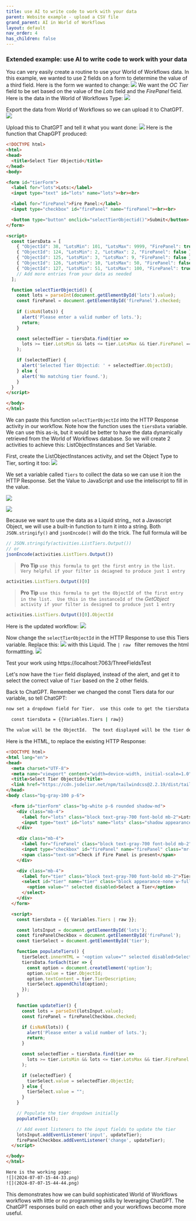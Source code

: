 ```yaml
---
title: use AI to write code to work with your data
parent: Website example - upload a CSV file
grand_parent: AI in World of Workflows
layout: default
nav_order: 4
has_children: false
---
```


### Extended example: use AI to write code to work with your data

You can very easily create a routine to use your World of Workflows data.
In this example, we wanted to use 2 fields on a form to determine the value of a third field.  Here is the form we wanted to change:
![](2024-07-06-16-47-17.png)
We want the *OC Tier* field to be set based on the value of the *Lots* field and the *FirePanel* field.  
Here is the data in the World of Workflows Type:
![](2024-07-06-16-50-28.png)

Export the data from World of Workflows so we can upload it to ChatGPT.
![](2024-07-07-14-29-25.png)

Upload this to ChatGPT and tell it what you want done:
![](2024-07-07-14-31-34.png)
Here is the function that ChapGPT produced:
```html
<!DOCTYPE html>
<html>
<head>
  <title>Select Tier Objectid</title>
</head>
<body>

<form id="tierForm">
  <label for="lots">Lots:</label>
  <input type="text" id="lots" name="lots"><br><br>

  <label for="firePanel">Fire Panel:</label>
  <input type="checkbox" id="firePanel" name="firePanel"><br><br>

  <button type="button" onclick="selectTierObjectid()">Submit</button>
</form>

<script>
  const tiersData = [
    { "ObjectId": 38, "LotsMin": 101, "LotsMax": 9999, "FirePanel": true },
    { "ObjectId": 124, "LotsMin": 2, "LotsMax": 2, "FirePanel": false },
    { "ObjectId": 125, "LotsMin": 3, "LotsMax": 9, "FirePanel": false },
    { "ObjectId": 126, "LotsMin": 10, "LotsMax": 50, "FirePanel": false },
    { "ObjectId": 127, "LotsMin": 51, "LotsMax": 100, "FirePanel": true }
    // Add more entries from your data as needed
  ];

  function selectTierObjectid() {
    const lots = parseInt(document.getElementById('lots').value);
    const firePanel = document.getElementById('firePanel').checked;
    
    if (isNaN(lots)) {
      alert('Please enter a valid number of lots.');
      return;
    }

    const selectedTier = tiersData.find(tier => 
      lots >= tier.LotsMin && lots <= tier.LotsMax && tier.FirePanel === firePanel
    );

    if (selectedTier) {
      alert('Selected Tier Objectid: ' + selectedTier.ObjectId);
    } else {
      alert('No matching tier found.');
    }
  }
</script>

</body>
</html>

```

We can paste this function ```selectTierObjectId``` into the HTTP Response activity in our workflow.  Note how the function uses the `tiersData` variable.  We can use this as-is, but it would be better to have the data dynamically retrieved from the World of Workflows database.  So we will create 2 activities to achieve this: ListObjectInstances and Set Variable.

First, create the ListObjectInstances activity, and set the Object Type to Tier, sorting it too:
![](2024-07-07-15-07-57.png)


We set a variable called `Tiers` to collect the data so we can use it ion the HTTP Response.  Set the Value to JavaScript and use the inteliscript to fill in the value.  

![](2024-07-07-14-55-18.png)

![](2024-07-07-14-54-22.png)

Because we want to use the data as a Liquid string,, not a Javascript Object, we will use a built-in function to turn it into a string. Both `JSON.stringify()` and `jsonEncode()` will do the trick.  The full formula will be 

```js
// JSON.stringify(activities.ListTiers.Output())
// or
jsonEncode(activities.ListTiers.Output())
```


> **Pro Tip** ` use this formula to get the first entry in the list.  Very helpful if your filter is deiagned to produce just 1 entry
`

```js
activities.ListTiers.Output()[0]
```

> **Pro Tip** ` use this formula to get the ObjectId of the first entry in the list.  Use this in the instanceId of the ` *GetObject* ` activity if your filter is designed to produce just 1 entry
`

```js
activities.ListTiers.Output()[0].ObjectId
```




Here is the updated workflow:
![](2024-07-07-15-02-24.png)

Now change the ```selectTierObjectId``` in the HTTP Response to use this Tiers variable.
Replace this:
![](2024-07-07-15-04-16.png)
with this Liquid. The `| raw ` filter removes the html formattting.
![](![](2024-07-07-15-05-10.png).png)

Test your work using https://localhost:7063/ThreeFieldsTest

Let's now have the `Tier` field displayed, instead of the alert, and get it to select the correct value of `Tier` based on the 2 other fields.

Back to ChatGPT. Remember we changed the const Tiers data for our variable, so tell ChatGPT:
```sh
now set a dropdown field for Tier.  use this code to get the tiersData:

  const tiersData = {{Variables.Tiers | raw}}

The value will be the ObjectId.  The text displayed will be the tier description.  Use Tailwinds CSS and instead of a submit button, set the Tier when either field is changed
```
Here is the HTML, to replace the existing HTTP Response:   

```html
<!DOCTYPE html>
<html lang="en">
<head>
  <meta charset="UTF-8">
  <meta name="viewport" content="width=device-width, initial-scale=1.0">
  <title>Select Tier Objectid</title>
  <link href="https://cdn.jsdelivr.net/npm/tailwindcss@2.2.19/dist/tailwind.min.css" rel="stylesheet">
</head>
<body class="bg-gray-100 p-6">

  <form id="tierForm" class="bg-white p-6 rounded shadow-md">
    <div class="mb-4">
      <label for="lots" class="block text-gray-700 font-bold mb-2">Lots:</label>
      <input type="text" id="lots" name="lots" class="shadow appearance-none border rounded w-full py-2 px-3 text-gray-700 leading-tight focus:outline-none focus:shadow-outline">
    </div>

    <div class="mb-4">
      <label for="firePanel" class="block text-gray-700 font-bold mb-2">Fire Panel:</label>
      <input type="checkbox" id="firePanel" name="firePanel" class="mr-2 leading-tight">
      <span class="text-sm">Check if Fire Panel is present</span>
    </div>

    <div class="mb-4">
      <label for="tier" class="block text-gray-700 font-bold mb-2">Tier:</label>
      <select id="tier" name="tier" class="block appearance-none w-full bg-white border border-gray-400 hover:border-gray-500 px-4 py-2 pr-8 rounded shadow leading-tight focus:outline-none focus:shadow-outline">
        <option value="" selected disabled>Select a Tier</option>
      </select>
    </div>
  </form>

  <script>
    const tiersData = {{ Variables.Tiers | raw }};

    const lotsInput = document.getElementById('lots');
    const firePanelCheckbox = document.getElementById('firePanel');
    const tierSelect = document.getElementById('tier');

    function populateTiers() {
      tierSelect.innerHTML = '<option value="" selected disabled>Select a Tier</option>';
      tiersData.forEach(tier => {
        const option = document.createElement('option');
        option.value = tier.ObjectId;
        option.textContent = tier.TierDescription;
        tierSelect.appendChild(option);
      });
    }

    function updateTier() {
      const lots = parseInt(lotsInput.value);
      const firePanel = firePanelCheckbox.checked;

      if (isNaN(lots)) {
        alert('Please enter a valid number of lots.');
        return;
      }

      const selectedTier = tiersData.find(tier => 
        lots >= tier.LotsMin && lots <= tier.LotsMax && tier.FirePanel === firePanel
      );

      if (selectedTier) {
        tierSelect.value = selectedTier.ObjectId;
      } else {
        tierSelect.value = "";
      }
    }

    // Populate the tier dropdown initially
    populateTiers();

    // Add event listeners to the input fields to update the tier
    lotsInput.addEventListener('input', updateTier);
    firePanelCheckbox.addEventListener('change', updateTier);
  </script>

</body>
</html>

Here is the working page:
![](2024-07-07-15-44-33.png)
![](2024-07-07-15-44-44.png)

```

This demonstrates how we can build sophisticated World of Workflows workflows with little or no programming skills by leveraging ChatGPT. The ChatGPT responses build on each other and your workflows become more useful.
